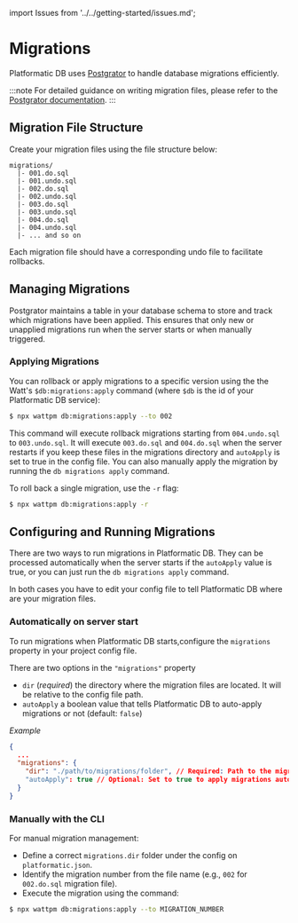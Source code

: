 import Issues from '../../getting-started/issues.md';

# Migrations

Platformatic DB uses [Postgrator](https://www.npmjs.com/package/postgrator) to handle database migrations efficiently. 

:::note
For detailed guidance on writing migration files, please refer to the [Postgrator documentation](https://github.com/rickbergfalk/postgrator).
:::

## Migration File Structure

Create your migration files using the file structure below:

```
migrations/
  |- 001.do.sql
  |- 001.undo.sql
  |- 002.do.sql
  |- 002.undo.sql
  |- 003.do.sql
  |- 003.undo.sql
  |- 004.do.sql
  |- 004.undo.sql
  |- ... and so on
```

Each migration file should have a corresponding undo file to facilitate rollbacks.

## Managing Migrations

Postgrator maintains a table in your database schema to store and track which migrations have been applied. This ensures that only new or unapplied migrations run when the server starts or when manually triggered.

### Applying Migrations

You can rollback or apply migrations to a specific version using the the Watt's `$db:migrations:apply` command (where `$db` is the id of your Platformatic DB service):

```bash
$ npx wattpm db:migrations:apply --to 002
```

This command will execute rollback migrations starting from `004.undo.sql` to `003.undo.sql`. It will execute `003.do.sql` and `004.do.sql` when the server restarts if you keep these files in the migrations directory and `autoApply` is set to true in the config file. You can also manually apply the migration by running the `db migrations apply` command. 

To roll back a single migration, use the `-r` flag:

```bash 
$ npx wattpm db:migrations:apply -r 
```

## Configuring and Running Migrations

There are two ways to run migrations in Platformatic DB. They can be processed automatically when the server starts if the `autoApply` value is true, or you can just run the `db migrations apply` command.

In both cases you have to edit your config file to tell Platformatic DB where are your migration files.


### Automatically on server start
To run migrations when Platformatic DB starts,configure the `migrations` property in your project config file.

There are two options in the `"migrations"` property
- `dir` (_required_) the directory where the migration files are located. It will be relative to the config file path.
- `autoApply` a boolean value that tells Platformatic DB to auto-apply migrations or not (default: `false`)

_Example_

```json
{
  ...
  "migrations": {
    "dir": "./path/to/migrations/folder", // Required: Path to the migration files
    "autoApply": true // Optional: Set to true to apply migrations automatically
  }
}
```

### Manually with the CLI

For manual migration management:

- Define a correct `migrations.dir` folder under the config on `platformatic.json`.
- Identify the migration number from the file name (e.g., `002` for `002.do.sql` migration file).
- Execute the migration using the command:

```bash
$ npx wattpm db:migrations:apply --to MIGRATION_NUMBER
```

<Issues />
